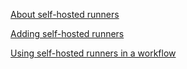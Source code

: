 [About self-hosted runners](https://docs.github.com/en/actions/hosting-your-own-runners/managing-self-hosted-runners/about-self-hosted-runners)

[Adding self-hosted runners](https://docs.github.com/en/actions/hosting-your-own-runners/managing-self-hosted-runners/adding-self-hosted-runners)

[Using self-hosted runners in a workflow](https://docs.github.com/en/actions/hosting-your-own-runners/managing-self-hosted-runners/using-self-hosted-runners-in-a-workflow)
